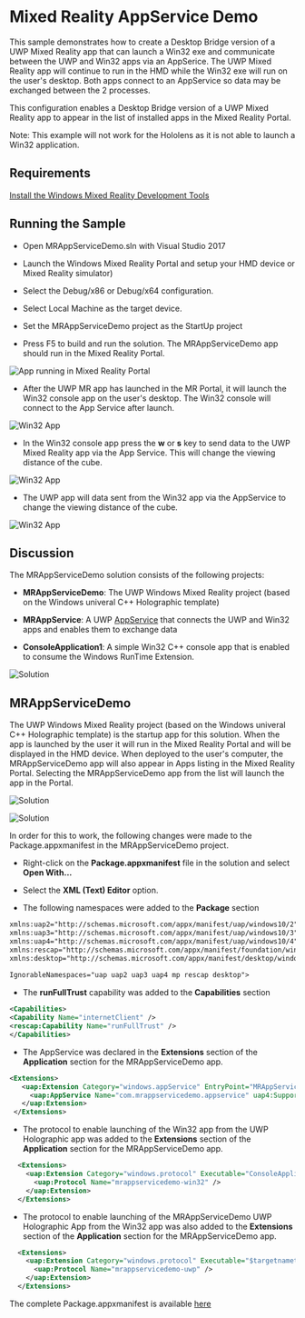 # Mixed Reality AppService Demo
This sample demonstrates how to create a Desktop Bridge version of a UWP Mixed Reality app that can launch a Win32 exe and communicate
between the UWP and Win32 apps via an AppSerice. The UWP Mixed Reality app will continue to run in the HMD while the Win32 exe will run on the
user's desktop. Both apps connect to an AppService so data may be exchanged between the 2 processes.

This configuration enables a Desktop Bridge version of a UWP Mixed Reality app to appear in the list of installed apps in the Mixed Reality Portal.

Note: This example will not work for the Hololens as it is not able to launch a Win32 application.

## Requirements

[Install the Windows Mixed Reality Development Tools](https://developer.microsoft.com/en-us/windows/mixed-reality/install_the_tools)

## Running the Sample

* Open MRAppServiceDemo.sln with Visual Studio 2017

* Launch the Windows Mixed Reality Portal and setup your HMD device or Mixed Reality simulator)

* Select the Debug/x86 or Debug/x64 configuration. 

* Select Local Machine as the target device.

* Set the MRAppServiceDemo project as the StartUp project

* Press F5 to build and run the solution. The MRAppServiceDemo app should run in the Mixed Reality Portal.

![App running in Mixed Reality Portal](images/mrportal.png)

* After the UWP MR app has launched in the MR Portal, it will launch the Win32 console app on the user's desktop. The Win32 console will connect to the App Service after launch.

![Win32 App](images/win32.png)

* In the Win32 console app press the **w** or **s** key to send data to the UWP Mixed Reality app via the App Service. This will change the viewing distance of the cube.

![Win32 App](images/send.png)

* The UWP app will data sent from the Win32 app via the AppService to change the viewing distance of the cube.

![Win32 App](images/distance.png)


## Discussion

The MRAppServiceDemo solution consists of the following projects:

* **MRAppServiceDemo**: The UWP Windows Mixed Reality project (based on the Windows univeral C++ Holographic template)

* **MRAppService**: A UWP [AppService](https://docs.microsoft.com/en-us/windows/uwp/launch-resume/how-to-create-and-consume-an-app-service) 
that connects the UWP and Win32 apps and enables them to exchange data

* **ConsoleApplication1**: A simple Win32 C++ console app that is enabled to consume the Windows RunTime Extension.

![Solution](images/solution.png)

## MRAppServiceDemo

The UWP Windows Mixed Reality project (based on the Windows univeral C++ Holographic template) is the startup app for this solution. When the app is launched by the user it will 
run in the Mixed Reality Portal and will be displayed in the HMD device. When deployed to the user's computer, the MRAppServiceDemo app will also appear in Apps listing in the Mixed Reality Portal.
Selecting the MRAppServiceDemo app from the list will launch the app in the Portal.

![Solution](images/mr-all-apps.png)

![Solution](images/mr-uwp-all-apps.png)

In order for this to work, the following changes were made to the Package.appxmanifest in the MRAppServiceDemo project.

* Right-click on the **Package.appxmanifest** file in the solution and select **Open With...**

* Select the **XML (Text) Editor** option.

* The following namespaces were added to the **Package** section

```xml
xmlns:uap2="http://schemas.microsoft.com/appx/manifest/uap/windows10/2"
xmlns:uap3="http://schemas.microsoft.com/appx/manifest/uap/windows10/3"
xmlns:uap4="http://schemas.microsoft.com/appx/manifest/uap/windows10/4"
xmlns:rescap="http://schemas.microsoft.com/appx/manifest/foundation/windows10/restrictedcapabilities"
xmlns:desktop="http://schemas.microsoft.com/appx/manifest/desktop/windows10"
  
IgnorableNamespaces="uap uap2 uap3 uap4 mp rescap desktop">
```

* The **runFullTrust** capability was added to the **Capabilities** section
```xml
<Capabilities>
<Capability Name="internetClient" />
<rescap:Capability Name="runFullTrust" />
</Capabilities>
```

* The AppService was declared in the **Extensions** section of the **Application** section for the MRAppServiceDemo app.

 ```xml
 <Extensions>
	<uap:Extension Category="windows.appService" EntryPoint="MRAppService.AppService">
	  <uap:AppService Name="com.mrappservicedemo.appservice" uap4:SupportsMultipleInstances="false"/>
	</uap:Extension>
  </Extensions>
```

* The protocol to enable launching of the Win32 app from the UWP Holographic app was added to the **Extensions** section of the **Application** section for the MRAppServiceDemo app.

```xml
  <Extensions>
	<uap:Extension Category="windows.protocol" Executable="ConsoleApplication1.exe" EntryPoint="Windows.FullTrustApplication">
	  <uap:Protocol Name="mrappservicedemo-win32" />
	</uap:Extension>
  </Extensions>
```

* The protocol to enable launching of the MRAppServiceDemo UWP Holographic App from the Win32 app was also added to the **Extensions** section of the **Application** section for the MRAppServiceDemo app.

```xml
  <Extensions>
	<uap:Extension Category="windows.protocol" Executable="$targetnametoken$.exe" EntryPoint="MRAppServiceDemo.AppView">
	  <uap:Protocol Name="mrappservicedemo-uwp" />
	</uap:Extension>
  </Extensions>
```


The complete Package.appxmanifest is available [here](https://github.com/stammen/uwp-cpp-examples/blob/master/MRAppServiceDemo/MRAppServiceDemo/Package.appxmanifest)